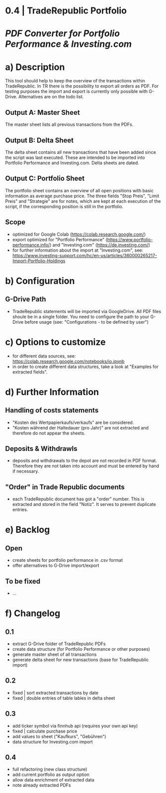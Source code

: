 # **0.4 | TradeRepublic Portfolio** 
# *PDF Converter for Portfolio Performance & Investing.com*
# a) Description
This tool should help to keep the overview of the transactions within TradeRepublic. In TR there is the possibility to export all orders as PDF. For testing purposes the import and export is currently only possible with G-Drive. Alternatives are on the todo list. 


## Output A: Master Sheet
The master sheet lists all previous transactions from the PDFs. 

## Output B: Delta Sheet
The delta sheet contains all new transactions that have been added since the script was last executed. These are intended to be imported into Portfolio Performance and Investing.com. Delta sheets are dated.

## Output C: Portfolio Sheet
The portfolio sheet contains an overview of all open positions with basic information as average purchase price. The three fields "Stop Preis", "Limit Preis" and "Strategie" are for notes, which are kept at each execution of the script, if the corresponding position is still in the portfolio. 

## Scope 
*   optimized for Google Colab (https://colab.research.google.com/)
*   export optimized for "Portfolio Performance" (https://www.portfolio-performance.info/) and "Investing.com" (https://de.investing.com/)
*   for further information about the import at "Investing.com", see: https://www.investing-support.com/hc/en-us/articles/360000265217-Import-Portfolio-Holdings 


# b) Configuration
## G-Drive Path
*   TradeRepublic statements will be imported via GoogleDrive. All PDF files shoule be in a single folder. You need to configure the path to your G-Drive before usage (see: "Configurations - to be defined by user")

# c) Options to customize
- for different data sources, see: https://colab.research.google.com/notebooks/io.ipynb
- in order to create different data structures, take a look at "Examples for extracted fields". 

# d) Further Information
## Handling of costs statements
*   "Kosten des Wertpapierkaufs/verkaufs" are be considered.
*   "Kosten während der Haltedauer (pro Jahr)" are not extracted and therefore do not appear the sheets. 

## Deposits & Withdrawls
* deposits and withdrawals to the depot are not recorded in PDF format. Therefore they are not taken into account and must be entered by hand if necessary.

## "Order" in Trade Republic documents
* each TradeRepublic document has got a "order" number. This is extracted and stored in the field "Notiz". It serves to prevent duplicate entries.  

# e) Backlog
## Open
* create sheets for portfolio performance in .csv format
* offer alternatives to G-Drive import/export

## To be fixed
- ...

# f) Changelog 
## 0.1
* extract G-Drive folder of TradeRepublic PDFs
* create data structure (for Portfolio Performance or other purposes)
* generate master sheet of all transactions
* generate delta sheet for new transactions (base for TradeRepublic import)

## 0.2
- fixed | sort extracted transactions by date
- fixed | double entries of table lables in delta sheet

## 0.3
- add ticker symbol via finnhub api (requires your own api key)
- fixed | calculate purchase price
- add values to sheet ("Kaufkurs", "Gebühren")
- data structure for Investing.com import

## 0.4
- full refactoring (new class structure)
- add current portfolio as output option
- allow data enrichment of extracted data
- note already extracted PDFs
